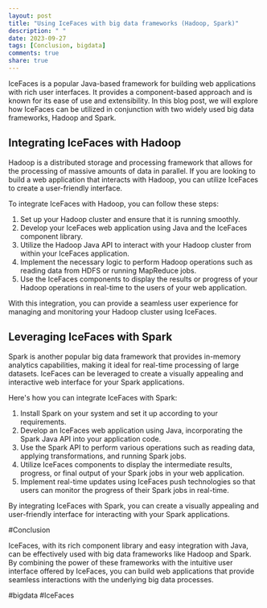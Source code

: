 ```yaml
---
layout: post
title: "Using IceFaces with big data frameworks (Hadoop, Spark)"
description: " "
date: 2023-09-27
tags: [Conclusion, bigdata]
comments: true
share: true
---
```


IceFaces is a popular Java-based framework for building web applications with rich user interfaces. It provides a component-based approach and is known for its ease of use and extensibility. In this blog post, we will explore how IceFaces can be utilized in conjunction with two widely used big data frameworks, Hadoop and Spark.

## Integrating IceFaces with Hadoop

Hadoop is a distributed storage and processing framework that allows for the processing of massive amounts of data in parallel. If you are looking to build a web application that interacts with Hadoop, you can utilize IceFaces to create a user-friendly interface.

To integrate IceFaces with Hadoop, you can follow these steps:

1. Set up your Hadoop cluster and ensure that it is running smoothly.
2. Develop your IceFaces web application using Java and the IceFaces component library.
3. Utilize the Hadoop Java API to interact with your Hadoop cluster from within your IceFaces application.
4. Implement the necessary logic to perform Hadoop operations such as reading data from HDFS or running MapReduce jobs.
5. Use the IceFaces components to display the results or progress of your Hadoop operations in real-time to the users of your web application.

With this integration, you can provide a seamless user experience for managing and monitoring your Hadoop cluster using IceFaces.

## Leveraging IceFaces with Spark

Spark is another popular big data framework that provides in-memory analytics capabilities, making it ideal for real-time processing of large datasets. IceFaces can be leveraged to create a visually appealing and interactive web interface for your Spark applications.

Here's how you can integrate IceFaces with Spark:

1. Install Spark on your system and set it up according to your requirements.
2. Develop an IceFaces web application using Java, incorporating the Spark Java API into your application code.
3. Use the Spark API to perform various operations such as reading data, applying transformations, and running Spark jobs.
4. Utilize IceFaces components to display the intermediate results, progress, or final output of your Spark jobs in your web application.
5. Implement real-time updates using IceFaces push technologies so that users can monitor the progress of their Spark jobs in real-time.

By integrating IceFaces with Spark, you can create a visually appealing and user-friendly interface for interacting with your Spark applications.

#Conclusion

IceFaces, with its rich component library and easy integration with Java, can be effectively used with big data frameworks like Hadoop and Spark. By combining the power of these frameworks with the intuitive user interface offered by IceFaces, you can build web applications that provide seamless interactions with the underlying big data processes.

#bigdata #IceFaces